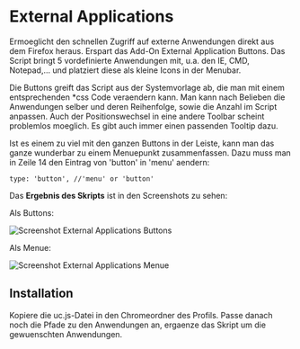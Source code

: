 # External Applications
Ermoeglicht den schnellen Zugriff auf externe Anwendungen direkt aus dem Firefox heraus. 
Erspart das Add-On External Application Buttons. Das Script bringt 5 vordefinierte Anwendungen mit, 
u.a. den IE, CMD, Notepad,... und platziert diese als kleine Icons in der Menubar. 

Die Buttons greift das Script aus der Systemvorlage ab, die man mit einem entsprechenden *css Code 
veraendern kann. Man kann nach Belieben die Anwendungen selber und deren Reihenfolge, sowie die Anzahl 
im Script anpassen. Auch der Positionswechsel in eine andere Toolbar scheint problemlos moeglich. 
Es gibt auch immer einen passenden Tooltip dazu. 

Ist es einem zu viel mit den ganzen Buttons in der Leiste, kann man das ganze wunderbar zu einem Menuepunkt zusammenfassen.
Dazu muss man in Zeile 14 den Eintrag von 'button' in 'menu' aendern:

    type: 'button', //'menu' or 'button'

Das **Ergebnis des Skripts** ist in den Screenshots zu sehen:

Als Buttons:

![Screenshot External Applications Buttons](https://github.com/ardiman/userChrome.js/raw/master/externalapplications/scr_ext_apps_btn.png)

Als Menue:

![Screenshot External Applications Menue](https://github.com/ardiman/userChrome.js/raw/master/externalapplications/scr_ext_apps_menu.png)


## Installation
Kopiere die uc.js-Datei in den Chromeordner des Profils. Passe danach noch die Pfade zu den Anwendungen an, ergaenze das Skript 
um die gewuenschten Anwendungen.